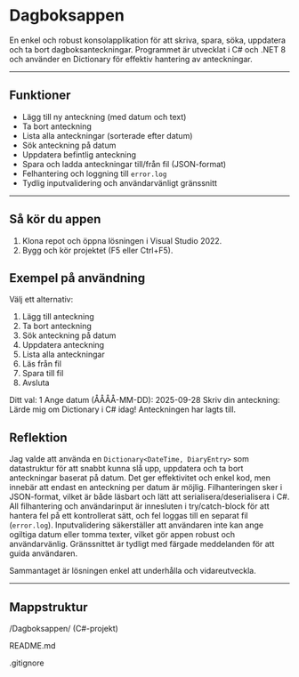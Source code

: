 # Dagboksappen
En enkel och robust konsolapplikation för att skriva, spara, söka, uppdatera och ta bort dagboksanteckningar. Programmet är utvecklat i C# och .NET 8 och använder en Dictionary för effektiv hantering av anteckningar.

---

## Funktioner

- Lägg till ny anteckning (med datum och text)
- Ta bort anteckning
- Lista alla anteckningar (sorterade efter datum)
- Sök anteckning på datum
- Uppdatera befintlig anteckning
- Spara och ladda anteckningar till/från fil (JSON-format)
- Felhantering och loggning till `error.log`
- Tydlig inputvalidering och användarvänligt gränssnitt

---

## Så kör du appen
1. Klona repot och öppna lösningen i Visual Studio 2022.
2. Bygg och kör projektet (F5 eller Ctrl+F5).

## Exempel på användning
Välj ett alternativ:
1.	Lägg till anteckning
2.	Ta bort anteckning
3.	Sök anteckning på datum
4.	Uppdatera anteckning
5.	Lista alla anteckningar
6.	Läs från fil
7.	Spara till fil
8.	Avsluta

Ditt val: 1 Ange datum (ÅÅÅÅ-MM-DD): 2025-09-28 
Skriv din anteckning: Lärde mig om Dictionary i C# idag! 
Anteckningen har lagts till.


## Reflektion

Jag valde att använda en `Dictionary<DateTime, DiaryEntry>` som datastruktur för att snabbt kunna slå upp, uppdatera och ta bort anteckningar baserat på datum. Det ger effektivitet och enkel kod, men innebär att endast en anteckning per datum är möjlig. Filhanteringen sker i JSON-format, vilket är både läsbart och lätt att serialisera/deserialisera i C#. All filhantering och användarinput är innesluten i try/catch-block för att hantera fel på ett kontrollerat sätt, och fel loggas till en separat fil (`error.log`). Inputvalidering säkerställer att användaren inte kan ange ogiltiga datum eller tomma texter, vilket gör appen robust och användarvänlig. Gränssnittet är tydligt med färgade meddelanden för att guida användaren. 

Sammantaget är lösningen enkel att underhålla och vidareutveckla.

---

## Mappstruktur

  /Dagboksappen/ (C#-projekt)
  
   README.md
  
   .gitignore
